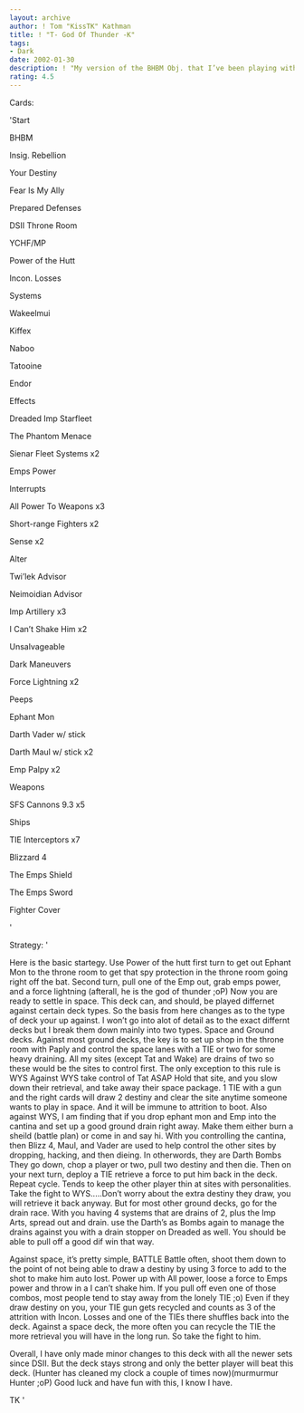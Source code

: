 ```yaml
---
layout: archive
author: ! Tom "KissTK" Kathman
title: ! "T- God Of Thunder -K"
tags:
- Dark
date: 2002-01-30
description: ! "My version of the BHBM Obj. that I’ve been playing with on and off now for over a year.  Alot of changes over that time, but the same ole space beats."
rating: 4.5
---
```

Cards: 

'Start

BHBM

Insig. Rebellion

Your Destiny

Fear Is My Ally

Prepared Defenses

DSII Throne Room

YCHF/MP

Power of the Hutt

Incon. Losses


Systems

Wakeelmui

Kiffex

Naboo

Tatooine

Endor


Effects

Dreaded Imp Starfleet

The Phantom Menace

Sienar Fleet Systems x2

Emps Power


Interrupts

All Power To Weapons x3

Short-range Fighters x2

Sense x2

Alter

Twi’lek Advisor

Neimoidian Advisor

Imp Artillery x3

I Can’t Shake Him x2

Unsalvageable

Dark Maneuvers

Force Lightning x2


Peeps

Ephant Mon

Darth Vader w/ stick

Darth Maul w/ stick x2

Emp Palpy x2


Weapons

SFS Cannons 9.3 x5


Ships

TIE Interceptors x7

Blizzard 4

The Emps Shield

The Emps Sword


Fighter Cover

'

Strategy: '

Here is the basic startegy.  Use Power of the hutt first turn to get out Ephant Mon to the throne room to get that spy protection in the throne room going right off the bat.  Second turn, pull one of the Emp out, grab emps power, and a force lightning (afterall, he is the god of thunder ;oP)  Now you are ready to settle in space.  This deck can, and should, be played differnet against certain deck types. So the basis from here changes as to the type of deck your up against.  I won’t go into alot of detail as to the exact differnt decks but I break them down mainly into two types.  Space and Ground decks.  Against most ground decks, the key is to set up shop in the throne room with Paply and control the space lanes with a TIE or two for some heavy draining.  All my sites (except Tat and Wake) are drains of two so these would be the sites to control first.  The only exception to this rule is WYS  Against WYS take control of Tat ASAP  Hold that site, and you slow down their retrieval, and take away their space package.  1 TIE with a gun and the right cards will draw 2 destiny and clear the site anytime someone wants to play in space.  And it will be immune to attrition to boot.  Also against WYS, I am finding that if you drop ephant mon and Emp into the cantina and set up a good ground drain right away.  Make them either burn a sheild (battle plan) or come in and say hi.  With you controlling the cantina, then Blizz 4, Maul, and Vader are used to help control the other sites by dropping, hacking, and then dieing.  In otherwords, they are Darth Bombs  They go down, chop a player or two, pull two destiny and then die.  Then on your next turn, deploy a TIE retrieve a force to put him back in the deck.  Repeat cycle.  Tends to keep the other player thin at sites with personalities.  Take the fight to WYS.....Don’t worry about the extra destiny they draw, you will retrieve it back anyway.  But for most other ground decks, go for the drain race.  With you having 4 systems that are drains of 2, plus the Imp Arts, spread out and drain.  use the Darth’s as Bombs again to manage the drains against you with a drain stopper on Dreaded as well.  You should be able to pull off a good dif win that way.  

  Against space, it’s pretty simple, BATTLE  Battle often, shoot them down to the point of not being able to draw a destiny by using 3 force to add to the shot to make him auto lost.  Power up with All power, loose a force to Emps power and throw in a I can’t shake him.  If you pull off even one of those combos, most people tend to stay away from the lonely TIE ;o)  Even if they draw destiny on you, your TIE gun gets recycled and counts as 3 of the attrition with Incon. Losses and one of the TIEs there shuffles back into the deck.  Against a space deck, the more often you can recycle the TIE the more retrieval you will have in the long run.  So take the fight to him.  


Overall, I have only made minor changes to this deck with all the newer sets since DSII.  But the deck stays strong and only the better player will beat this deck.  (Hunter has cleaned my clock a couple of times now)(murmurmur Hunter ;oP)  Good luck and have fun with this, I know I have.


TK '